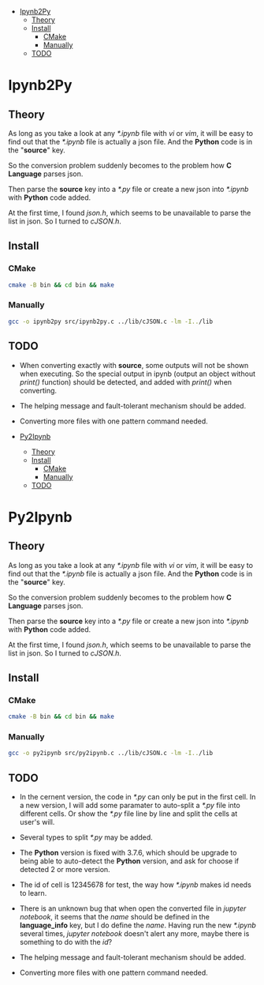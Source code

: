 * [Ipynb2Py](#ipynb2py)
   * [Theory](#theory)
   * [Install](#install)
      * [CMake](#cmake)
      * [Manually](#manually)
   * [TODO](#todo)

# Ipynb2Py

## Theory

As long as you take a look at any *\*.ipynb* file with *vi* or *vim*, it will be easy to find out that the *\*.ipynb* file is actually a json file. And the **Python** code is in the "**source**" key.

So the conversion problem suddenly becomes to the problem how **C Language** parses json.

Then parse the **source** key into a *\*.py* file or create a new json into *\*.ipynb* with **Python** code added.

At the first time, I found *json.h*, which seems to be unavailable to parse the list in json. So I turned to *cJSON.h*.

## Install

### CMake

```bash
cmake -B bin && cd bin && make
```

### Manually

```bash
gcc -o ipynb2py src/ipynb2py.c ../lib/cJSON.c -lm -I../lib
```

## TODO

* When converting exactly with **source**, some outputs will not be shown when executing. So the special output in ipynb (output an object without *print()* function) should be detected, and added with *print()* when converting.

* The helping message and fault-tolerant mechanism should be added.

* Converting more files with one pattern command needed.

* [Py2Ipynb](#py2ipynb)
   * [Theory](#theory)
   * [Install](#install)
      * [CMake](#cmake)
      * [Manually](#manually)
   * [TODO](#todo)

# Py2Ipynb

## Theory

As long as you take a look at any *\*.ipynb* file with *vi* or *vim*, it will be easy to find out that the *\*.ipynb* file is actually a json file. And the **Python** code is in the "**source**" key.

So the conversion problem suddenly becomes to the problem how **C Language** parses json.

Then parse the **source** key into a *\*.py* file or create a new json into *\*.ipynb* with **Python** code added.

At the first time, I found *json.h*, which seems to be unavailable to parse the list in json. So I turned to *cJSON.h*.

## Install

### CMake

```bash
cmake -B bin && cd bin && make
```

### Manually

```bash
gcc -o py2ipynb src/py2ipynb.c ../lib/cJSON.c -lm -I../lib
```

## TODO

* In the cernent version, the code in *\*.py* can only be put in the first cell. In a new version, I will add some paramater to auto-split a *\*.py* file into different cells. Or show the *\*.py* file line by line and split the cells at user's will.

* Several types to split *\*.py* may be added.

* The **Python** version is fixed with 3.7.6, which should be upgrade to being able to auto-detect the **Python** version, and ask for choose if detected 2 or more version.

* The id of cell is 12345678 for test, the way how *\*.ipynb* makes id needs to learn.

* There is an unknown bug that when open the converted file in *jupyter notebook*, it seems that the *name* should be defined in the **language_info** key, but I do define the *name*. Having run the new *\*.ipynb* several times, *jupyter notebook* doesn't alert any more, maybe there is something to do with the *id*?

* The helping message and fault-tolerant mechanism should be added.

* Converting more files with one pattern command needed.

